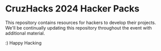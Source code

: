 # CruzHacks 2024 Hacker Packs

This repository contains resources for hackers to develop their projects. We'll be continually updating this repository throughout the event with additional material.

:) Happy Hacking
